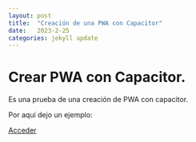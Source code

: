 ```yaml
---
layout: post
title:  "Creación de una PWA con Capacitor"
date:   2023-2-25
categories: jekyll update
---
```



# Crear PWA con Capacitor.

Es una prueba de una creación de PWA con capacitor.

Por aquí dejo un ejemplo:

<a href="https://github.com/TripleYei/pwa_capacitor"> Acceder </a>
